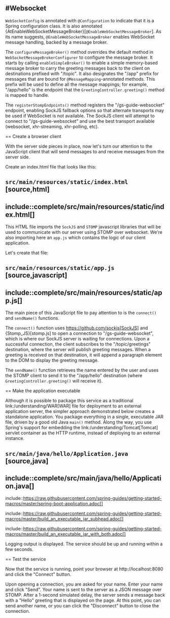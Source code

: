#Websocket
----

`WebSocketConfig` is annotated with `@Configuration` to indicate that it is a Spring configuration class.
It is also annotated {AtEnableWebSocketMessageBroker}[`@EnableWebSocketMessageBroker`].
As its name suggests, `@EnableWebSocketMessageBroker` enables WebSocket message handling, backed by a message broker.

The `configureMessageBroker()` method overrides the default method in `WebSocketMessageBrokerConfigurer` to configure the message broker.
It starts by calling `enableSimpleBroker()` to enable a simple memory-based message broker to carry the greeting messages back to the client on destinations prefixed with "/topic".
It also designates the "/app" prefix for messages that are bound for `@MessageMapping`-annotated methods.
This prefix will be used to define all the message mappings; for example, "/app/hello" is the endpoint that the `GreetingController.greeting()` method is mapped to handle.

The `registerStompEndpoints()` method registers the "/gs-guide-websocket" endpoint, enabling SockJS fallback options so that alternate transports may be used if WebSocket is not available. The SockJS client will attempt to connect to "/gs-guide-websocket" and use the best transport available (websocket, xhr-streaming, xhr-polling, etc).


== Create a browser client

With the server side pieces in place, now let's turn our attention to the JavaScript client that will send messages to and receive messages from the server side.

Create an index.html file that looks like this:

`src/main/resources/static/index.html`
[source,html]
----
include::complete/src/main/resources/static/index.html[]
----

This HTML file imports the `SockJS` and `STOMP` javascript libraries that will be used to communicate with our server
using STOMP over websocket. We're also importing here an `app.js` which contains the logic of our client application.

Let's create that file:

`src/main/resources/static/app.js`
[source,javascript]
----
include::complete/src/main/resources/static/app.js[]
----

The main piece of this JavaScript file to pay attention to is the `connect()` and `sendName()` functions.

The `connect()` function uses https://github.com/sockjs[SockJS] and {Stomp_JS}[stomp.js] to open a connection to "/gs-guide-websocket", which is where our SockJS server is waiting for connections. Upon a successful connection, the client subscribes to the "/topic/greetings" destination, where the server will publish greeting messages. When a greeting is received on that destination, it will append a paragraph element to the DOM to display the greeting message.

The `sendName()` function retrieves the name entered by the user and uses the STOMP client to send it to the "/app/hello" destination (where `GreetingController.greeting()` will receive it).

== Make the application executable

Although it is possible to package this service as a traditional link:/understanding/WAR[WAR] file for deployment to an external application server, the simpler approach demonstrated below creates a standalone application. You package everything in a single, executable JAR file, driven by a good old Java `main()` method. Along the way, you use Spring's support for embedding the link:/understanding/Tomcat[Tomcat] servlet container as the HTTP runtime, instead of deploying to an external instance.


`src/main/java/hello/Application.java`
[source,java]
----
include::complete/src/main/java/hello/Application.java[]
----

include::https://raw.githubusercontent.com/spring-guides/getting-started-macros/master/spring-boot-application.adoc[]

include::https://raw.githubusercontent.com/spring-guides/getting-started-macros/master/build_an_executable_jar_subhead.adoc[]

include::https://raw.githubusercontent.com/spring-guides/getting-started-macros/master/build_an_executable_jar_with_both.adoc[]


Logging output is displayed. The service should be up and running within a few seconds.

== Test the service

Now that the service is running, point your browser at http://localhost:8080 and click the "Connect" button.

Upon opening a connection, you are asked for your name. Enter your name and click "Send". Your name is sent to the server as a JSON message over STOMP. After a 1-second simulated delay, the server sends a message back with a "Hello" greeting that is displayed on the page. At this point, you can send another name, or you can click the "Disconnect" button to close the connection.


